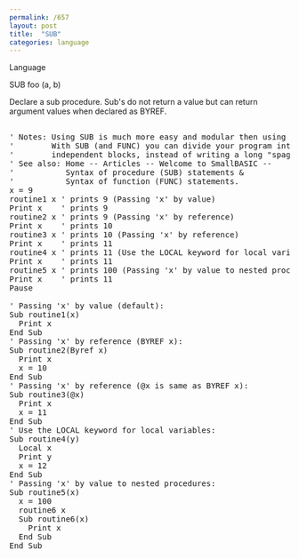 ```yaml
---
permalink: /657
layout: post
title:  "SUB"
categories: language
---
```

Language

SUB foo (a, b)

Declare a sub procedure. Sub's do not return a value but can return argument values when declared as BYREF.

<pre>

' Notes: Using SUB is much more easy and modular then using GOSUB.
'        With SUB (and FUNC) you can divide your program into many logical and
'        independent blocks, instead of writing a long "spaghetti code"...
' See also: Home -- Articles -- Welcome to SmallBASIC -- 
'           Syntax of procedure (SUB) statements & 
'           Syntax of function (FUNC) statements.
x = 9
routine1 x ' prints 9 (Passing 'x' by value)
Print x    ' prints 9
routine2 x ' prints 9 (Passing 'x' by reference)
Print x    ' prints 10
routine3 x ' prints 10 (Passing 'x' by reference)
Print x    ' prints 11 
routine4 x ' prints 11 (Use the LOCAL keyword for local variables)
Print x    ' prints 11
routine5 x ' prints 100 (Passing 'x' by value to nested procedures)
Print x    ' prints 11
Pause

' Passing 'x' by value (default):
Sub routine1(x)
  Print x
End Sub
' Passing 'x' by reference (BYREF x):
Sub routine2(Byref x)
  Print x
  x = 10
End Sub
' Passing 'x' by reference (@x is same as BYREF x):
Sub routine3(@x)
  Print x
  x = 11
End Sub
' Use the LOCAL keyword for local variables:
Sub routine4(y)
  Local x
  Print y
  x = 12
End Sub
' Passing 'x' by value to nested procedures:
Sub routine5(x)
  x = 100
  routine6 x
  Sub routine6(x)
    Print x
  End Sub
End Sub

</pre>

